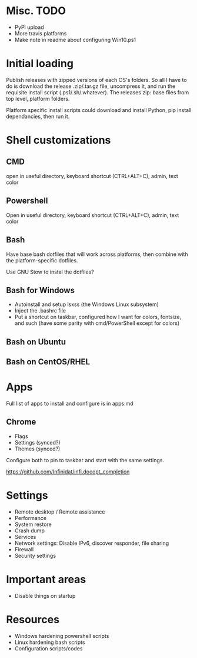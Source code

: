 # Misc. TODO
* PyPI upload
* More travis platforms
* Make note in readme about configuring Win10.ps1

# Initial loading

Publish releases with zipped versions of each OS's folders. So all I have to do is download the release .zip/.tar.gz file, uncompress it, and run the requisite install script (.ps1/.sh/.whatever). The releases zip: base files from top level, platform folders.

Platform specific install scripts could download and install Python, pip install dependancies, then run it.

# Shell customizations

## CMD
 open in useful directory, keyboard shortcut (CTRL+ALT+C), admin, text color

## Powershell
Open in useful directory, keyboard shortcut (CTRL+ALT+C), admin, text color

## Bash
Have base bash dotfiles that will work across platforms, then combine with the platform-specific dotfiles.

Use GNU Stow to instal the dotfiles?

## Bash for Windows
* Autoinstall and setup lsxss (the Windows Linux subsystem)
* Inject the .bashrc file
* Put a shortcut on taskbar, configured how I want for colors, fontsize, and such (have some parity with cmd/PowerShell except for colors)

## Bash on Ubuntu

## Bash on CentOS/RHEL




# Apps
Full list of apps to install and configure is in apps.md

## Chrome
* Flags
* Settings (synced?)
* Themes (synced?)

Configure both to pin to taskbar and start with the same settings.

https://github.com/Infinidat/infi.docopt_completion


# Settings
* Remote desktop / Remote assistance
* Performance
* System restore
* Crash dump
* Services
* Network settings: Disable IPv6, discover responder, file sharing
* Firewall
* Security settings


# Important areas
* Disable things on startup


# Resources

* Windows hardening powershell scripts
* Linux hardening bash scripts
* Configuration scripts/codes
